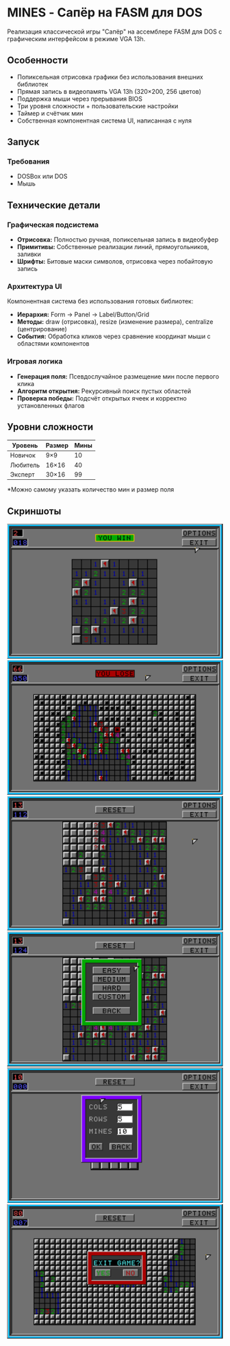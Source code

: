# MINES - Сапёр на FASM для DOS

Реализация классической игры "Сапёр" на ассемблере FASM для DOS с графическим интерфейсом в режиме VGA 13h.

## Особенности

- Попиксельная отрисовка графики без использования внешних библиотек
- Прямая запись в видеопамять VGA 13h (320×200, 256 цветов)
- Поддержка мыши через прерывания BIOS
- Три уровня сложности + пользовательские настройки
- Таймер и счётчик мин
- Собственная компонентная система UI, написанная с нуля

## Запуск

### Требования
- DOSBox или DOS
- Мышь

## Технические детали

### Графическая подсистема
- **Отрисовка:** Полностью ручная, попиксельная запись в видеобуфер
- **Примитивы:** Собственные реализации линий, прямоугольников, заливки
- **Шрифты:** Битовые маски символов, отрисовка через побайтовую запись

### Архитектура UI
Компонентная система без использования готовых библиотек:
- **Иерархия:** Form → Panel → Label/Button/Grid
- **Методы:** draw (отрисовка), resize (изменение размера), centralize (центрирование)
- **События:** Обработка кликов через сравнение координат мыши с областями компонентов

### Игровая логика
- **Генерация поля:** Псевдослучайное размещение мин после первого клика
- **Алгоритм открытия:** Рекурсивный поиск пустых областей
- **Проверка победы:** Подсчёт открытых ячеек и корректно установленных флагов

## Уровни сложности

| Уровень  | Размер | Мины |
|----------|--------|------|
| Новичок  | 9×9    |  10  |
| Любитель | 16×16  |  40  |
| Эксперт  | 30×16  |  99  |

*Можно самому указать количество мин и размер поля

## Скриншоты

![Скриншот 1](images/1.jpg)
![Скриншот 2](images/2.jpg)
![Скриншот 3](images/3.jpg)
![Скриншот 4](images/4.jpg)
![Скриншот 5](images/5.jpg)
![Скриншот 6](images/6.jpg)

